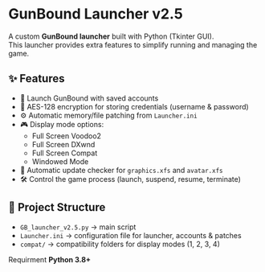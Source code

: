 # GunBound Launcher v2.5

A custom **GunBound launcher** built with Python (Tkinter GUI).  
This launcher provides extra features to simplify running and managing the game.

## ✨ Features
- 🚀 Launch GunBound with saved accounts  
- 🔐 AES-128 encryption for storing credentials (username & password)  
- ⚙️ Automatic memory/file patching from `Launcher.ini`  
- 🎮 Display mode options:
  - Full Screen Voodoo2
  - Full Screen DXwnd
  - Full Screen Compat
  - Windowed Mode
- 🔄 Automatic update checker for `graphics.xfs` and `avatar.xfs`  
- 🛠️ Control the game process (launch, suspend, resume, terminate)  

## 📂 Project Structure
- `GB_launcher_v2.5.py` → main script  
- `Launcher.ini` → configuration file for launcher, accounts & patches  
- `compat/` → compatibility folders for display modes (1, 2, 3, 4)  

Requirment
**Python 3.8+**

